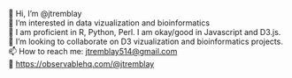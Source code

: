 👋 Hi, I’m @jtremblay<br>
👀 I’m interested in data vizualization and bioinformatics<br>
🌱 I am proficient in R, Python, Perl. I am okay/good in Javascript and D3.js.<br>
💞️ I’m looking to collaborate on D3 vizualization and bioinformatics projects.<br>
📫 How to reach me: jtremblay514@gmail.com<br>
🖖 https://observablehq.com/@jtremblay<br>
